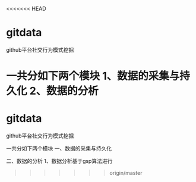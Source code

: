 <<<<<<< HEAD
# gitdata
github平台社交行为模式挖掘

一共分如下两个模块
1、数据的采集与持久化
2、数据的分析
=======
# gitdata
github平台社交行为模式挖掘


一共分如下两个模块
一、数据的采集与持久化


二、数据的分析
  1、数据分析基于gsp算法进行
>>>>>>> origin/master
